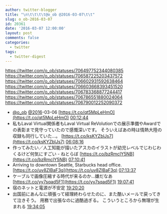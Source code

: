 ```yaml
---
author: twitter-blogger
title: "\n\t\t\t\t@o_ob @2016-03-07\t\t"
slug: o_ob-2016-03-07
id: 20361
date: '2016-03-07 12:00:00'
layout: post
comments: false
categories:
  - twitter
tags:
  - twitter-digest
---
```


https://twitter.com/o_ob/statuses/706497752344080385 https://twitter.com/o_ob/statuses/706587225203437572 https://twitter.com/o_ob/statuses/706602931592638464 https://twitter.com/o_ob/statuses/706603668393451520 https://twitter.com/o_ob/statuses/706783368877244417 https://twitter.com/o_ob/statuses/706786551880024064 https://twitter.com/o_ob/statuses/706790012252090372  

*   [@o_ob](https://twitter.com/o_ob) [@2016](https://twitter.com/2016)-03-06 [https://t.co/qt5MpLeHmO](https://t.co/qt5MpLeHmO) [00:12:44](https://twitter.com/o_ob/statuses/706497752344080385)
*   私もLaval Virtual関係者もLaval Virtual ReVolutionでの展示準備やAwardでの表彰まで見守っていたので感慨深いです。 そういえばあの時は情熱大陸の収録も同行していた...。 [https://t.co/ksKYZblJs7](https://t.co/ksKYZblJs7) [06:08:16](https://twitter.com/o_ob/statuses/706587225203437572)
*   作ってみたい／人工知能が描いたアスカのイラストが幼児レベルでじわじわくるけど何気にすごい - ねとらぼ [https://t.co/bzRmcIY5NB](https://t.co/bzRmcIY5NB) [07:10:41](https://twitter.com/o_ob/statuses/706602931592638464)
*   Arriving to downtown Seattle, Starbucks head office. [https://t.co/uv8ZIBaF3q](https://t.co/uv8ZIBaF3q) [07:13:37](https://twitter.com/o_ob/statuses/706603668393451520)
*   ケーブルで画像圧縮する時代が来るのか...嫌だなあ [https://t.co/yy7sqad5F1](https://t.co/yy7sqad5F1) [19:07:41](https://twitter.com/o_ob/statuses/706783368877244417)
*   宿のネットと電源が不安定 [19:20:20](https://twitter.com/o_ob/statuses/706786551880024064)
*   出国前にあんなに頑張って経理終わらせたのに、また酷いメールで戻ってきて泣きそう。 用務で出張なのに過酷過ぎる。 こういうところから無理が生まれる [19:34:05](https://twitter.com/o_ob/statuses/706790012252090372)